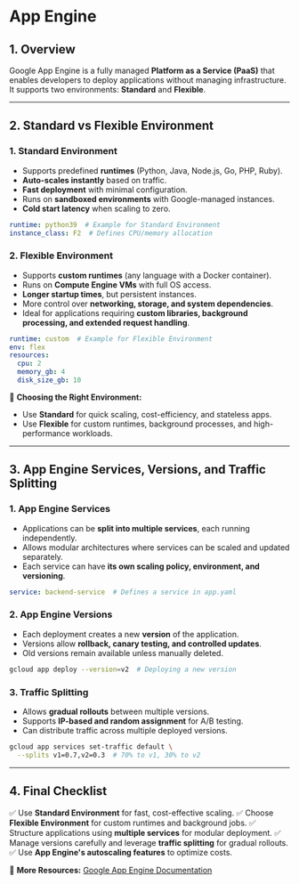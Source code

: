 # App Engine

## 1. Overview
Google App Engine is a fully managed **Platform as a Service (PaaS)** that enables developers to deploy applications without managing infrastructure. It supports two environments: **Standard** and **Flexible**.

---

## 2. Standard vs Flexible Environment

### **1. Standard Environment**
- Supports predefined **runtimes** (Python, Java, Node.js, Go, PHP, Ruby).
- **Auto-scales instantly** based on traffic.
- **Fast deployment** with minimal configuration.
- Runs on **sandboxed environments** with Google-managed instances.
- **Cold start latency** when scaling to zero.

```yaml
runtime: python39  # Example for Standard Environment
instance_class: F2  # Defines CPU/memory allocation
```

### **2. Flexible Environment**
- Supports **custom runtimes** (any language with a Docker container).
- Runs on **Compute Engine VMs** with full OS access.
- **Longer startup times**, but persistent instances.
- More control over **networking, storage, and system dependencies**.
- Ideal for applications requiring **custom libraries, background processing, and extended request handling**.

```yaml
runtime: custom  # Example for Flexible Environment
env: flex
resources:
  cpu: 2
  memory_gb: 4
  disk_size_gb: 10
```

📌 **Choosing the Right Environment:**
- Use **Standard** for quick scaling, cost-efficiency, and stateless apps.
- Use **Flexible** for custom runtimes, background processes, and high-performance workloads.

---

## 3. App Engine Services, Versions, and Traffic Splitting

### **1. App Engine Services**
- Applications can be **split into multiple services**, each running independently.
- Allows modular architectures where services can be scaled and updated separately.
- Each service can have **its own scaling policy, environment, and versioning**.

```yaml
service: backend-service  # Defines a service in app.yaml
```

### **2. App Engine Versions**
- Each deployment creates a new **version** of the application.
- Versions allow **rollback, canary testing, and controlled updates**.
- Old versions remain available unless manually deleted.

```sh
gcloud app deploy --version=v2  # Deploying a new version
```

### **3. Traffic Splitting**
- Allows **gradual rollouts** between multiple versions.
- Supports **IP-based and random assignment** for A/B testing.
- Can distribute traffic across multiple deployed versions.

```sh
gcloud app services set-traffic default \
  --splits v1=0.7,v2=0.3  # 70% to v1, 30% to v2
```

---

## 4. Final Checklist
✅ Use **Standard Environment** for fast, cost-effective scaling.
✅ Choose **Flexible Environment** for custom runtimes and background jobs.
✅ Structure applications using **multiple services** for modular deployment.
✅ Manage versions carefully and leverage **traffic splitting** for gradual rollouts.
✅ Use **App Engine's autoscaling features** to optimize costs.

📌 **More Resources:** [Google App Engine Documentation](https://cloud.google.com/appengine/docs/)

